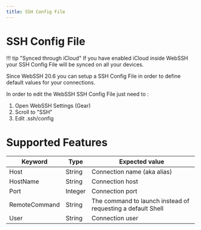 ```yaml
---
title: SSH Config File
---
```


# SSH Config File

!!! tip "Synced through iCloud"
    If you have enabled iCloud inside WebSSH your SSH Config File will be synced on all your devices.

Since WebSSH 20.6 you can setup a SSH Config File in order to define default values for your connections.

In order to edit the WebSSH SSH Config File just need to :

1. Open WebSSH Settings (Gear)
2. Scroll to "SSH"
3.  Edit .ssh/config

# Supported Features
| Keyword | Type | Expected value |
| --- | --- | --- |
| Host | String | Connection name (aka alias) |
| HostName | String | Connection host |
| Port | Integer | Connection port |
| RemoteCommand | String | The command to launch instead of requesting a default Shell |
| User | String | Connection user |